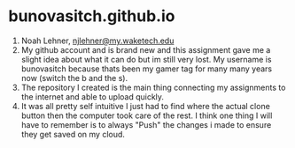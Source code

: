 # bunovasitch.github.io
1. Noah Lehner, njlehner@my.waketech.edu
2. My github account and is brand new and this assignment gave me a slight idea about what it can do but im still very lost. My username is bunovasitch because thats been my gamer tag for many many years now (switch the b and the s).
3. The repository I created is the main thing connecting my assignments to the internet and able to upload quickly. 
4. It was all pretty self intuitive I just had to find where the actual clone button then the computer took care of the rest. I think one thing I will have to remember is to always "Push" the changes i made to ensure they get saved on my cloud. 